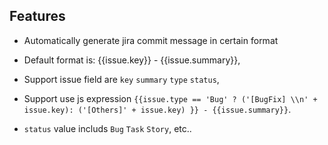 
## Features
* Automatically generate jira commit message in certain format

* Default format is: {{issue.key}} - {{issue.summary}},
* Support issue field are `key` `summary` `type` `status`, 
* Support use js expression `{{issue.type == 'Bug' ? ('[BugFix] \\n' + issue.key): ('[Others]' + issue.key) }} - {{issue.summary}}`.
* `status` value includs `Bug` `Task` `Story`, etc..
